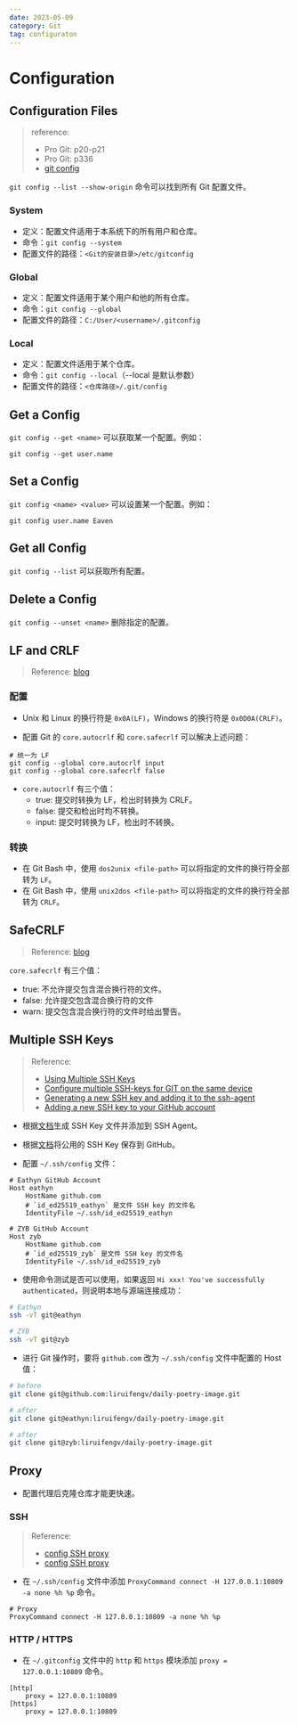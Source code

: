 ```yaml
---
date: 2023-05-09
category: Git
tag: configuraton
---
```


# Configuration

## Configuration Files

> reference:
> - Pro Git: p20-p21
> - Pro Git: p336
> - [git config](https://www.atlassian.com/git/tutorials/setting-up-a-repository/git-config)

`git config --list --show-origin` 命令可以找到所有 Git 配置文件。

### System

- 定义：配置文件适用于本系统下的所有用户和仓库。
- 命令：`git config --system`
- 配置文件的路径：`<Git的安装目录>/etc/gitconfig`

### Global

- 定义：配置文件适用于某个用户和他的所有仓库。
- 命令：`git config --global`
- 配置文件的路径：`C:/User/<username>/.gitconfig`

### Local

- 定义：配置文件适用于某个仓库。
- 命令：`git config --local`（--local 是默认参数）
- 配置文件的路径：`<仓库路径>/.git/config`

## Get a Config

`git config --get <name>` 可以获取某一个配置。例如：

```git
git config --get user.name
```

## Set a Config

`git config <name> <value>` 可以设置某一个配置。例如：

```git
git config user.name Eaven
```

## Get all Config

`git config --list` 可以获取所有配置。

## Delete a Config

`git config --unset <name>` 删除指定的配置。

## LF and CRLF

> Reference: [blog](http://kuanghy.github.io/2017/03/19/git-lf-or-crlf)

### 配置

- Unix 和 Linux 的换行符是 `0x0A(LF)`，Windows 的换行符是 `0x0D0A(CRLF)`。

- 配置 Git 的 `core.autocrlf` 和 `core.safecrlf` 可以解决上述问题：

```git
# 统一为 LF
git config --global core.autocrlf input
git config --global core.safecrlf false
```

- `core.autocrlf` 有三个值：
  - true: 提交时转换为 LF，检出时转换为 CRLF。
  - false: 提交和检出时均不转换。
  - input: 提交时转换为 LF，检出时不转换。

### 转换

- 在 Git Bash 中，使用 `dos2unix <file-path>` 可以将指定的文件的换行符全部转为 `LF`。
- 在 Git Bash 中，使用 `unix2dos <file-path>` 可以将指定的文件的换行符全部转为 `CRLF`。

## SafeCRLF

> Reference: [blog](http://kuanghy.github.io/2017/03/19/git-lf-or-crlf)

`core.safecrlf` 有三个值：
- true: 不允许提交包含混合换行符的文件。
- false: 允许提交包含混合换行符的文件
- warn: 提交包含混合换行符的文件时给出警告。

## Multiple SSH Keys

> Reference: 
> - [Using Multiple SSH Keys](https://gist.github.com/aprilmintacpineda/f101bf5fd34f1e6664497cf4b9b9345f)
> - [Configure multiple SSH-keys for GIT on the same device](https://psychowhiz.medium.com/configuring-multiple-ssh-keys-for-git-on-the-same-device-41c29320e5fe)
> - [Generating a new SSH key and adding it to the ssh-agent](https://docs.github.com/en/authentication/connecting-to-github-with-ssh/generating-a-new-ssh-key-and-adding-it-to-the-ssh-agent#generating-a-new-ssh-key)
> - [Adding a new SSH key to your GitHub account](https://docs.github.com/en/authentication/connecting-to-github-with-ssh/adding-a-new-ssh-key-to-your-github-account)

- 根据[文档](https://docs.github.com/en/authentication/connecting-to-github-with-ssh/generating-a-new-ssh-key-and-adding-it-to-the-ssh-agent)生成 SSH Key 文件并添加到 SSH Agent。

- 根据[文档](https://docs.github.com/en/authentication/connecting-to-github-with-ssh/adding-a-new-ssh-key-to-your-github-account)将公用的 SSH Key 保存到 GitHub。

- 配置 `~/.ssh/config` 文件：

```text
# Eathyn GitHub Account
Host eathyn
    HostName github.com
    # `id_ed25519_eathyn` 是文件 SSH key 的文件名
    IdentityFile ~/.ssh/id_ed25519_eathyn

# ZYB GitHub Account
Host zyb
    HostName github.com
    # `id_ed25519_zyb` 是文件 SSH key 的文件名
    IdentityFile ~/.ssh/id_ed25519_zyb
```

- 使用命令测试是否可以使用，如果返回 `Hi xxx! You've successfully authenticated`，则说明本地与源端连接成功：

```bash
# Eathyn
ssh -vT git@eathyn

# ZYB
ssh -vT git@zyb
```

- 进行 Git 操作时，要将 `github.com` 改为 `~/.ssh/config` 文件中配置的 Host 值：

```bash
# before
git clone git@github.com:liruifengv/daily-poetry-image.git

# after
git clone git@eathyn:liruifengv/daily-poetry-image.git

# after
git clone git@zyb:liruifengv/daily-poetry-image.git
```

## Proxy

- 配置代理后克隆仓库才能更快速。

### SSH

> Reference:
> - [config SSH proxy](https://gist.github.com/ozbillwang/005bd1dfc597a2f3a00148834ad3e551)
> - [config SSH proxy](https://stackoverflow.com/a/6739420)

- 在 `~/.ssh/config` 文件中添加 `ProxyCommand connect -H 127.0.0.1:10809 -a none %h %p` 命令。

```text
# Proxy
ProxyCommand connect -H 127.0.0.1:10809 -a none %h %p
```

### HTTP / HTTPS

- 在 `~/.gitconfig` 文件中的 `http` 和 `https` 模块添加 `proxy = 127.0.0.1:10809` 命令。

```text
[http]
	proxy = 127.0.0.1:10809
[https]
    proxy = 127.0.0.1:10809
```

